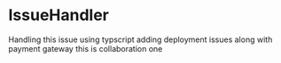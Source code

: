 # IssueHandler
Handling this issue using typscript 
adding deployment issues along with payment gateway
this is collaboration one
